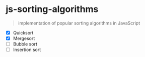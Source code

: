 # js-sorting-algorithms

> implementation of popular sorting algorithms in JavaScript

- [x] Quicksort
- [x] Mergesort
- [ ] Bubble sort
- [ ] Insertion sort
